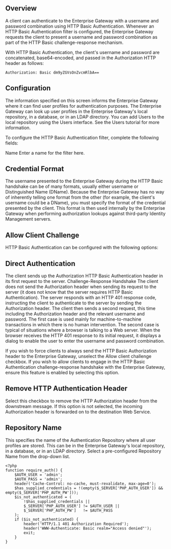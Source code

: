 ## Overview
A client can authenticate to the Enterprise Gateway with a username and password combination using HTTP Basic Authentication. Whenever an HTTP Basic Authentication filter is configured, the Enterprise Gateway requests the client to present a username and password combination as part of the HTTP Basic challenge-response mechanism.

With HTTP Basic Authentication, the client's username and password are concatenated, base64-encoded, and passed in the Authorization HTTP header as follows:

```
Authorization: Basic dm9yZGVsOnZvcmRlbA==
```
## Configuration
The information specified on this screen informs the Enterprise Gateway where it can find user profiles for authentication purposes. The Enterprise Gateway can look up user profiles in the Enterprise Gateway's local repository, in a database, or in an LDAP directory. You can add Users to the local repository using the Users interface. See the Users tutorial for more information.

To configure the HTTP Basic Authentication filter, complete the following fields:

Name 
Enter a name for the filter here.

## Credential Format 
The username presented to the Enterprise Gateway during the HTTP Basic handshake can be of many formats, usually either username or Distinguished Name (DName). Because the Enterprise Gateway has no way of inherently telling one format from the other (for example, the client's username could be a DName), you must specify the format of the credential presented by the client. This format is then used internally by the Enterprise Gateway when performing authorization lookups against third-party Identity Management servers.

## Allow Client Challenge 
HTTP Basic Authentication can be configured with the following options:

## Direct Authentication 
The client sends up the Authorization HTTP Basic Authentication header in its first request to the server.
Challenge-Response Handshake 
The client does not send the Authorization header when sending its request to the server (it does not know that the server requires HTTP Basic Authentication). The server responds with an HTTP 401 response code, instructing the client to authenticate to the server by sending the Authorization header. The client then sends a second request, this time including the Authorization header and the relevant username and password.
The first case is used mainly for machine-to-machine transactions in which there is no human intervention. The second case is typical of situations where a browser is talking to a Web server. When the browser receives the HTTP 401 response to its initial request, it displays a dialog to enable the user to enter the username and password combination.

If you wish to force clients to always send the HTTP Basic Authorization header to the Enterprise Gateway, unselect the Allow client challenge checkbox. If you wish to allow clients to engage in the HTTP Basic Authentication challenge-response handshake with the Enterprise Gateway, ensure this feature is enabled by selecting this option.

## Remove HTTP Authentication Header 
Select this checkbox to remove the HTTP Authorization header from the downstream message. If this option is not selected, the incoming Authorization header is forwarded on to the destination Web Service.

## Repository Name 
This specifies the name of the Authentication Repository where all user profiles are stored. This can be in the Enterprise Gateway's local repository, in a database, or in an LDAP directory. Select a pre-configured Repository Name from the drop-down list.
```
<?php
function require_auth() {
	$AUTH_USER = 'admin';
	$AUTH_PASS = 'admin';
	header('Cache-Control: no-cache, must-revalidate, max-age=0');
	$has_supplied_credentials = !(empty($_SERVER['PHP_AUTH_USER']) && empty($_SERVER['PHP_AUTH_PW']));
	$is_not_authenticated = (
		!$has_supplied_credentials ||
		$_SERVER['PHP_AUTH_USER'] != $AUTH_USER ||
		$_SERVER['PHP_AUTH_PW']   != $AUTH_PASS
	);
	if ($is_not_authenticated) {
		header('HTTP/1.1 401 Authorization Required');
		header('WWW-Authenticate: Basic realm="Access denied"');
		exit;
	}
}
```
